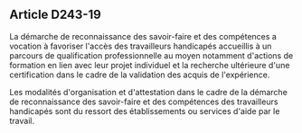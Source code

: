 ## Article D243-19

La démarche de reconnaissance des savoir-faire et des compétences a vocation à favoriser l'accès des
travailleurs handicapés accueillis à un parcours de qualification professionnelle au moyen notamment
d'actions de formation en lien avec leur projet individuel et la recherche ultérieure d'une certification dans le
cadre de la validation des acquis de l'expérience.

Les modalités d'organisation et d'attestation dans le cadre de la démarche de reconnaissance des savoir-faire
et des compétences des travailleurs handicapés sont du ressort des établissements ou services d'aide par le
travail.

